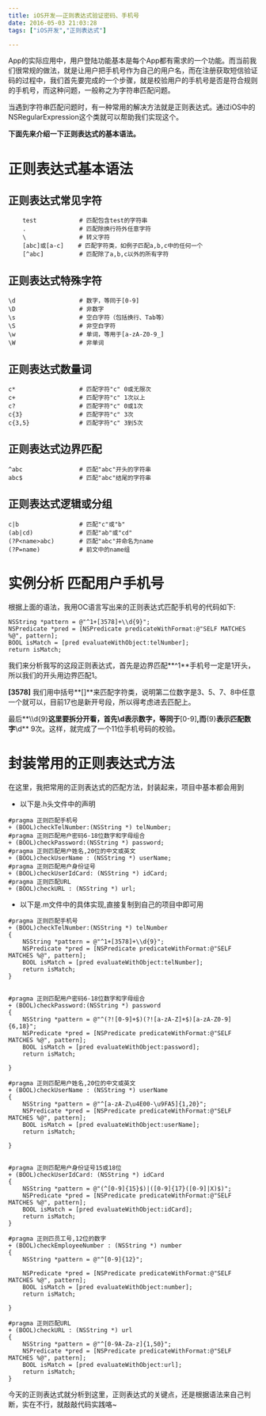 ```yaml
---
title: iOS开发——正则表达式验证密码、手机号
date: 2016-05-03 21:03:28
tags: ["iOS开发","正则表达式"]

---
```


App的实际应用中，用户登陆功能基本是每个App都有需求的一个功能。而当前我们很常规的做法，就是让用户把手机号作为自己的用户名，而在注册获取短信验证码的过程中，我们首先要完成的一个步骤，就是校验用户的手机号是否是符合规则的手机号，而这种问题，一般称之为字符串匹配问题。

当遇到字符串匹配问题时，有一种常用的解决方法就是正则表达式。通过iOS中的NSRegularExpression这个类就可以帮助我们实现这个。

**下面先来介绍一下正则表达式的基本语法。**

<!--more--> 

# 正则表达式基本语法

## 正则表达式常见字符

```objc
    test            # 匹配包含test的字符串
    .               # 匹配除换行符外任意字符
    \               # 转义字符
    [abc]或[a-c]    # 匹配字符类，如例子匹配a,b,c中的任何一个
    [^abc]          # 匹配除了a,b,c以外的所有字符

```

## 正则表达式特殊字符

```objc
\d                  # 数字，等同于[0-9]
\D                  # 非数字
\s                  # 空白字符（包括换行、Tab等）
\S                  # 非空白字符
\w                  # 单词，等用于[a-zA-Z0-9_]
\W                  # 非单词

```

## 正则表达式数量词

```objc
c*                  # 匹配字符"c" 0或无限次
c+                  # 匹配字符"c" 1次以上
c?                  # 匹配字符"c" 0或1次
c{3}                # 匹配字符"c" 3次
c{3,5}              # 匹配字符"c" 3到5次

```
## 正则表达式边界匹配

```objc
^abc                # 匹配"abc"开头的字符串
abc$                # 匹配"abc"结尾的字符串

```

## 正则表达式逻辑或分组

```objc
c|b                 # 匹配"c"或"b"
(ab|cd)             # 匹配"ab"或"cd"
(?P<name>abc)       # 匹配"abc"并命名为name
(?P=name)           # 前文中的name组

```

# 实例分析 匹配用户手机号

根据上面的语法，我用OC语言写出来的正则表达式匹配手机号的代码如下:

```objc
NSString *pattern = @"^1+[3578]+\\d{9}";
NSPredicate *pred = [NSPredicate predicateWithFormat:@"SELF MATCHES %@", pattern];
BOOL isMatch = [pred evaluateWithObject:telNumber];
return isMatch; 
```

我们来分析我写的这段正则表达式，首先是边界匹配**^1**手机号一定是1开头，所以我们的开头用边界匹配1。

**[3578]** 我们用中括号**[]**来匹配字符类，说明第二位数字是3、5、7、8中任意一个就可以，目前17也是新开号段，所以得考虑进去匹配上。

最后**\\\d{9}**这里要拆分开看，首先\d表示数字，等同于**[0-9]**,而**{9}**表示匹配数字**\d** 9次。这样，就完成了一个11位手机号码的校验。

# 封装常用的正则表达式方法

在这里，我把常用的正则表达式的匹配方法，封装起来，项目中基本都会用到

- 以下是.h头文件中的声明

```objc
#pragma 正则匹配手机号
+ (BOOL)checkTelNumber:(NSString *) telNumber;
#pragma 正则匹配用户密码6-18位数字和字母组合
+ (BOOL)checkPassword:(NSString *) password;
#pragma 正则匹配用户姓名,20位的中文或英文
+ (BOOL)checkUserName : (NSString *) userName;
#pragma 正则匹配用户身份证号
+ (BOOL)checkUserIdCard: (NSString *) idCard;
#pragma 正则匹配URL
+ (BOOL)checkURL : (NSString *) url;

```

- 以下是.m文件中的具体实现,直接复制到自己的项目中即可用

```objc
#pragma 正则匹配手机号
+ (BOOL)checkTelNumber:(NSString *) telNumber
{
    NSString *pattern = @"^1+[3578]+\\d{9}";
    NSPredicate *pred = [NSPredicate predicateWithFormat:@"SELF MATCHES %@", pattern];
    BOOL isMatch = [pred evaluateWithObject:telNumber];
    return isMatch;
}


#pragma 正则匹配用户密码6-18位数字和字母组合
+ (BOOL)checkPassword:(NSString *) password
{
    NSString *pattern = @"^(?![0-9]+$)(?![a-zA-Z]+$)[a-zA-Z0-9]{6,18}";
    NSPredicate *pred = [NSPredicate predicateWithFormat:@"SELF MATCHES %@", pattern];
    BOOL isMatch = [pred evaluateWithObject:password];
    return isMatch;
    
}

#pragma 正则匹配用户姓名,20位的中文或英文
+ (BOOL)checkUserName : (NSString *) userName
{
    NSString *pattern = @"^[a-zA-Z\u4E00-\u9FA5]{1,20}";
    NSPredicate *pred = [NSPredicate predicateWithFormat:@"SELF MATCHES %@", pattern];
    BOOL isMatch = [pred evaluateWithObject:userName];
    return isMatch;
    
}


#pragma 正则匹配用户身份证号15或18位
+ (BOOL)checkUserIdCard: (NSString *) idCard
{
    NSString *pattern = @"(^[0-9]{15}$)|([0-9]{17}([0-9]|X)$)";
    NSPredicate *pred = [NSPredicate predicateWithFormat:@"SELF MATCHES %@", pattern];
    BOOL isMatch = [pred evaluateWithObject:idCard];
    return isMatch;
}

#pragma 正则匹员工号,12位的数字
+ (BOOL)checkEmployeeNumber : (NSString *) number
{
    NSString *pattern = @"^[0-9]{12}";
    
    NSPredicate *pred = [NSPredicate predicateWithFormat:@"SELF MATCHES %@", pattern];
    BOOL isMatch = [pred evaluateWithObject:number];
    return isMatch;
    
}

#pragma 正则匹配URL
+ (BOOL)checkURL : (NSString *) url
{
    NSString *pattern = @"^[0-9A-Za-z]{1,50}";
    NSPredicate *pred = [NSPredicate predicateWithFormat:@"SELF MATCHES %@", pattern];
    BOOL isMatch = [pred evaluateWithObject:url];
    return isMatch;
}

```

今天的正则表达式就分析到这里，正则表达式的关键点，还是根据语法来自己判断，实在不行，就敲敲代码实践咯~